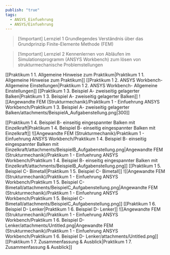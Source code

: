 ```yaml
---
publish: "true"
tags:
  - ANSYS_Einfuehrung
  - ANSYS/Einfuehrung
---
```



> [!important]  Lernziel 1
> Grundlegendes Verständnis über das Grundprinzip Finite-Elemente Methode (FEM)  
  
> [!important]  Lernziel 2
> Kennenlernen von Abläufen im Simulationsprogramm (ANSYS Workbench) zum lösen von strukturmechanische Problemstellungen  

[[Praktikum 1  1. Allgemeine Hinweise zum Praktikum|Praktikum 1  1. Allgemeine Hinweise zum Praktikum]]
[[Praktikum 1  2. ANSYS Workbench- Allgemeine Einstellungen|Praktikum 1  2. ANSYS Workbench- Allgemeine Einstellungen]]
[[Praktikum 1  3. Beispiel A- zweiseitig gelagerter Balken|Praktikum 1  3. Beispiel A- zweiseitig gelagerter Balken]]
![[Angewandte FEM (Strukturmechanik)/Praktikum 1 - Einfuehrung ANSYS Workbench/Praktikum 1  3. Beispiel A- zweiseitig gelagerter Balken/attachments/BeispielA_Aufgabenstellung.png|300]]

[[Praktikum 1  4. Beispiel B- einseitig eingespannter Balken mit Einzelkraft|Praktikum 1  4. Beispiel B- einseitig eingespannter Balken mit Einzelkraft]]
![[Angewandte FEM (Strukturmechanik)/Praktikum 1 - Einfuehrung ANSYS Workbench/Praktikum 1  4. Beispiel B- einseitig eingespannter Balken mit Einzelkraft/attachments/BeispielB_Aufgabenstellung.png|Angewandte FEM (Strukturmechanik)/Praktikum 1 - Einfuehrung ANSYS Workbench/Praktikum 1  4. Beispiel B- einseitig eingespannter Balken mit Einzelkraft/attachments/BeispielB_Aufgabenstellung.png]]
[[Praktikum 1  5. Beispiel C- Bimetall|Praktikum 1  5. Beispiel C- Bimetall]]
![[Angewandte FEM (Strukturmechanik)/Praktikum 1 - Einfuehrung ANSYS Workbench/Praktikum 1  5. Beispiel C- Bimetall/attachments/BeispielC_Aufgabenstellung.png|Angewandte FEM (Strukturmechanik)/Praktikum 1 - Einfuehrung ANSYS Workbench/Praktikum 1  5. Beispiel C- Bimetall/attachments/BeispielC_Aufgabenstellung.png]]
[[Praktikum 1  6. Beispiel D- Lenker|Praktikum 1  6. Beispiel D- Lenker]]
![[Angewandte FEM (Strukturmechanik)/Praktikum 1 - Einfuehrung ANSYS Workbench/Praktikum 1  6. Beispiel D- Lenker/attachments/Untitled.png|Angewandte FEM (Strukturmechanik)/Praktikum 1 - Einfuehrung ANSYS Workbench/Praktikum 1  6. Beispiel D- Lenker/attachments/Untitled.png]]
[[Praktikum 1  7. Zusammenfassung & Ausblick|Praktikum 1  7. Zusammenfassung & Ausblick]]
